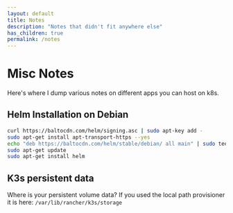 ```yaml
---
layout: default
title: Notes
description: "Notes that didn't fit anywhere else"
has_children: true
permalink: /notes
---
```


# Misc Notes
Here's where I dump various notes on different apps you can host on k8s.


## Helm Installation on Debian
```bash
curl https://baltocdn.com/helm/signing.asc | sudo apt-key add -
sudo apt-get install apt-transport-https --yes
echo "deb https://baltocdn.com/helm/stable/debian/ all main" | sudo tee /etc/apt/sources.list.d/helm-stable-debian.list
sudo apt-get update
sudo apt-get install helm
```

## K3s persistent data
Where is your persistent volume data? If you used the local path provisioner it is here:
`/var/lib/rancher/k3s/storage`
